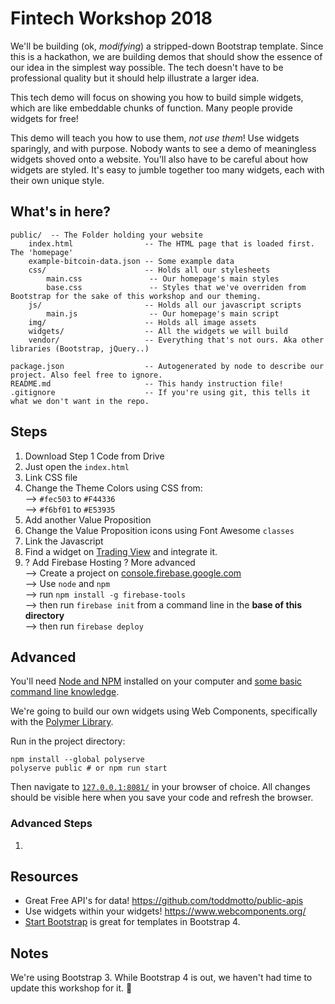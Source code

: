 # Fintech Workshop 2018

We'll be building (ok, *modifying*) a stripped-down Bootstrap template.
Since this is a hackathon, we are building demos that should show the essence of our idea in the simplest way possible.
The tech doesn't have to be professional quality but it should help illustrate a larger idea.

This tech demo will focus on showing you how to build simple widgets, which are like embeddable chunks of function.
Many people provide widgets for free!

This demo will teach you how to use them, _not use them_! Use widgets sparingly, and with purpose.
Nobody wants to see a demo of meaningless widgets shoved onto a website. You'll also have to be careful about how
widgets are styled. It's easy to jumble together too many widgets, each with their own unique style.

## What's in here?

```
public/  -- The Folder holding your website
    index.html                -- The HTML page that is loaded first. The 'homepage'
    example-bitcoin-data.json -- Some example data
    css/                      -- Holds all our stylesheets
        main.css               -- Our homepage's main styles
        base.css               -- Styles that we've overriden from Bootstrap for the sake of this workshop and our theming.
    js/                       -- Holds all our javascript scripts
        main.js                -- Our homepage's main script
    img/                      -- Holds all image assets
    widgets/                  -- All the widgets we will build
    vendor/                   -- Everything that's not ours. Aka other libraries (Bootstrap, jQuery..)

package.json                  -- Autogenerated by node to describe our project. Also feel free to ignore.
README.md                     -- This handy instruction file!
.gitignore                    -- If you're using git, this tells it what we don't want in the repo.
```
## Steps
1. Download Step 1 Code from Drive
2. Just open the `index.html`  
3. Link CSS file
4. Change the Theme Colors using CSS from:  
    --> `#fec503` to `#F44336`  
    --> `#f6bf01` to `#E53935`  
5. Add another Value Proposition
6. Change the Value Proposition icons using Font Awesome `classes`
7. Link the Javascript
8. Find a widget on [Trading View](https://www.tradingview.com/widget/) and integrate it.
12. ? Add Firebase Hosting ? More advanced  
    --> Create a project on [console.firebase.google.com](https://console.firebase.google.com)  
    --> Use `node` and `npm`  
    --> run `npm install -g firebase-tools`  
    --> then run `firebase init` from a command line in the
     **base of this directory**  
    --> then run `firebase deploy`  

## Advanced
You'll need [Node and NPM](https://nodejs.org) installed on your computer and [some basic command line knowledge](https://tutorial.djangogirls.org/en/intro_to_command_line/).

We're going to build our own widgets using Web Components, specifically with the [Polymer Library](https://www.polymer-project.org/2.0/start/quick-tour).

Run in the project directory:
```
npm install --global polyserve
polyserve public # or npm run start
```

Then navigate to [`127.0.0.1:8081/`](http://127.0.0.1:8081/) in your browser of choice. All changes should be visible here when you save
your code and refresh the browser.

### Advanced Steps
1. 

## Resources
* Great Free API's for data! https://github.com/toddmotto/public-apis
* Use widgets within your widgets! https://www.webcomponents.org/
* [Start Bootstrap](https://startbootstrap.com/template-categories/all/) is great for templates in Bootstrap 4.


## Notes
We're using Bootstrap 3. While Bootstrap 4 is out, we haven't had time to update this workshop for it. :shrug:
